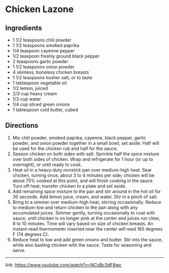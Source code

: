 # Chicken Lazone

## Ingredients
*   1 1/2 teaspoons chili powder
*   1 1/2 teaspoons smoked paprika
*   1/4 teaspoon cayenne pepper
*   1/2 teaspoon freshly ground black pepper
*   2 teaspoons garlic powder
*   1 1/2 teaspoons onion powder
*   4 skinless, boneless chicken breasts
*   1 1/2 teaspoons kosher salt, or to taste
*   1 tablespoon vegetable oil
*   1/2 lemon, juiced
*   2/3 cup heavy cream
*   1/3 cup water
*   1/4 cup sliced green onions
*   1 tablespoon cold butter, cubed

## Directions

1.  Mix chili powder, smoked paprika, cayenne, black pepper, garlic powder, and onion powder together in a small bowl; set aside. Half will be used for the chicken rub and half for the sauce.
2.  Season chicken on both sides with salt. Sprinkle half the spice mixture over both sides of chicken. Wrap and refrigerate for 1 hour (or up to overnight), or until ready to cook.
3.  Heat oil in a heavy-duty nonstick pan over medium-high heat. Sear chicken, turning once, about 3 to 4 minutes per side; chicken will be about 75% cooked at this point, and will finish cooking in the sauce. Turn off heat; transfer chicken to a plate and set aside.
4.  Add remaining spice mixture to the pan and stir around in the hot oil for 30 seconds. Add lemon juice, cream, and water. Stir in a pinch of salt.
5.  Bring to a simmer over medium-high heat, stirring occasionally. Reduce to medium-low and return chicken to the pan along with any accumulated juices. Simmer gently, turning occasionally to coat with sauce, until chicken is no longer pink at the center and juices run clear, 8 to 10 minutes. Time will vary based on size of chicken breasts. An instant-read thermometer inserted near the center will read 165 degrees F (74 degrees C).
6.  Reduce heat to low and add green onions and butter. Stir into the sauce, while also basting chicken with the sauce. Taste for seasoning and serve.









---
link: https://www.youtube.com/watch?v=NCxBc3dF8wc

